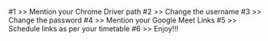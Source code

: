 #1 >> Mention your Chrome Driver path
#2 >> Change the username
#3 >> Change the password
#4 >> Mention your Google Meet Links
#5 >> Schedule links as per your timetable
#6 >> Enjoy!!!
